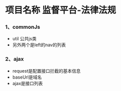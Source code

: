 # 项目名称 监督平台-法律法规

### 1、commonJs
- util 公共js类
- 另外两个是left的nav的列表

### 2、ajax
- request是配置接口拦截的基本信息
- baseUrl是域名
- ajax是接口列表